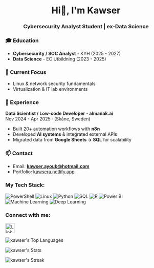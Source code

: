<h1 align="center">Hi👋, I'm Kawser</h1>

<h3 align="center">Cybersecurity Analyst Student | ex-Data Science</h3>



### 🎓 Education
- **Cybersecurity / SOC Analyst** - KYH (2025 - 2027)  
- **Data Science** - EC Utbildning (2023 - 2025)

### 🌱 Current Focus
- Linux & network security fundamentals  
- Virtualization & IT lab environments
  
### 💼 Experience
**Data Scientist / Low-code Developer - almanak.ai**  
Nov 2024 - Apr 2025 · (Skåne, Sweden)  
- Built 20+ automation workflows with **n8n**  
- Developed **AI systems** & integrated external APIs  
- Migrated data from **Google Sheets → SQL** for scalability  

### 📫 Contact
- Email: **kawser.ayoub@hotmail.com**  
- Portfolio: [kawsera.netlify.app](https://kawsera.netlify.app/)

### My Tech Stack: 
![PowerShell](https://img.shields.io/badge/PowerShell-5391FE?style=for-the-badge&logo=powershell&logoColor=white)
![Linux](https://img.shields.io/badge/Linux-FCC624?style=for-the-badge&logo=linux&logoColor=black)
![Python](https://img.shields.io/badge/Python-3670A0?style=for-the-badge&logo=python&logoColor=ffdd54)
![SQL](https://img.shields.io/badge/SQL-003B57?style=for-the-badge&logo=postgresql&logoColor=white)
![R](https://img.shields.io/badge/R-276DC3?style=for-the-badge&logo=r&logoColor=white)
![Power BI](https://img.shields.io/badge/Power%20BI-F2C811?style=for-the-badge&logo=power%20bi&logoColor=black)
![Machine Learning](https://img.shields.io/badge/Machine%20Learning-FF6F00?style=for-the-badge&logo=tensorflow&logoColor=white)
![Deep Learning](https://img.shields.io/badge/Deep%20Learning-00599C?style=for-the-badge&logo=keras&logoColor=white)

### Connect with me: 
[<img src="https://img.shields.io/badge/LinkedIn-0077B5?style=for-the-badge&logo=linkedin&logoColor=white" alt='LinkedIn' height='30'>](https://www.linkedin.com/in/kawser-ayoub/)  

![kawser's Top Languages](https://github-readme-stats.vercel.app/api/top-langs/?username=kawserayoub&theme=flag-india&show_icons=true&hide_border=true&layout=compact)

![kawser's Stats](https://github-readme-stats.vercel.app/api?username=kawserayoub&theme=flag-india&show_icons=true&hide_border=true&count_private=false)

![kawser's Streak](https://github-readme-streak-stats.herokuapp.com/?user=kawserayoub&theme=flag-india&hide_border=true)


 

